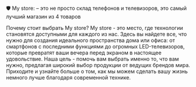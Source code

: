 🛡️ My store: 
 – это не просто склад телефонов и телевизоров, это самый лучший магазин из 4 товаров

Почему стоит выбрать My store?
My store - это место, где технологии становятся доступными для каждого из нас. 
Здесь вы найдете все, что нужно для создания идеального пространства дома или офиса:
от смартфонов с последними функциями до огромных LED-телевизоров, 
которые превратят ваши вечера перед экраном в настоящее удовольствие. 
Наша цель - помочь вам выбрать именно то, что вам нужно, предлагая широкий выбор продукции от ведущих брендов мира.
Приходите и узнайте больше о том, как мы можем сделать вашу жизнь немного лучше благодаря современной технике.